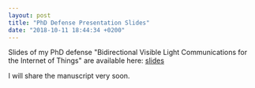 ```yaml
---
layout: post
title: "PhD Defense Presentation Slides"
date: "2018-10-11 18:44:34 +0200"
---
```


Slides of my PhD defense "Bidirectional Visible Light Communications for the Internet of Things" are available here: [slides](https://speakerdeck.com/alexisduque/phd-defense-bidirectional-visible-light-communications-for-the-internet-of-things)

I will share the manuscript very soon.

<script async class="speakerdeck-embed" data-id="767bd8b707aa4501aa269bebb122459b" data-ratio="1.33333333333333" src="//speakerdeck.com/assets/embed.js"></script>
